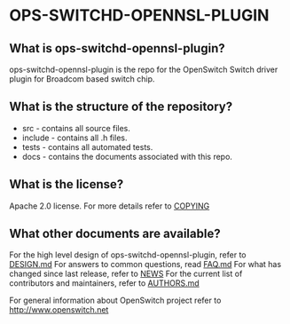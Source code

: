 ﻿OPS-SWITCHD-OPENNSL-PLUGIN
======================

What is ops-switchd-opennsl-plugin?
------------------
ops-switchd-opennsl-plugin is the repo for the OpenSwitch Switch driver plugin
for Broadcom based switch chip.

What is the structure of the repository?
----------------------------------------
* src - contains all source files.
* include - contains all .h files.
* tests - contains all automated tests.
* docs - contains the documents associated with this repo.

What is the license?
--------------------
Apache 2.0 license. For more details refer to [COPYING](COPYING)

What other documents are available?
-----------------------------------
For the high level design of ops-switchd-opennsl-plugin, refer to [DESIGN.md](DESIGN.md)
For answers to common questions, read [FAQ.md](FAQ.md)
For what has changed since last release, refer to [NEWS](NEWS)
For the current list of contributors and maintainers, refer to [AUTHORS.md](AUTHORS.md)

For general information about OpenSwitch project refer to http://www.openswitch.net
